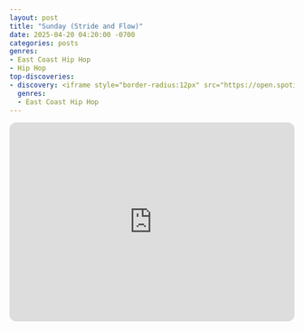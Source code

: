 ```yaml
---
layout: post
title: "Sunday (Stride and Flow)"
date: 2025-04-20 04:20:00 -0700
categories: posts
genres:
- East Coast Hip Hop
- Hip Hop
top-discoveries:
- discovery: <iframe style="border-radius:12px" src="https://open.spotify.com/embed/album/6jyi9Thurvtj4yfqit1AeM?utm_source=generator" width="100%" height="352" frameBorder="0" allowfullscreen="" allow="autoplay; clipboard-write; encrypted-media; fullscreen; picture-in-picture" loading="lazy"></iframe>
  genres:
  - East Coast Hip Hop
---
```

<iframe style="border-radius:12px" src="https://open.spotify.com/embed/playlist/0loKOmqblnDcVf5Bq1XDgK?utm_source=generator" width="100%" height="352" frameBorder="0" allowfullscreen="" allow="autoplay; clipboard-write; encrypted-media; fullscreen; picture-in-picture" loading="lazy"></iframe>